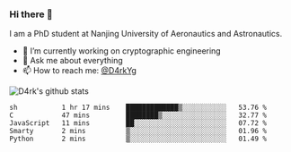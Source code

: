 ### Hi there 👋

I am a PhD student at Nanjing University of Aeronautics and Astronautics.

- 🔭 I’m currently working on cryptographic engineering
- 💬 Ask me about everything
- 📫 How to reach me: [@D4rkYg](https://twitter.com/D4rkYg)

![D4rk's github stats](https://github-readme-stats.vercel.app/api?username=dd4rk&show_icons=true&title_color=fff&icon_color=79ff97&text_color=9f9f9f&bg_color=151515)

<!--START_SECTION:waka-->
```text
sh           1 hr 17 mins    █████████████▒░░░░░░░░░░░   53.76 % 
C            47 mins         ████████▒░░░░░░░░░░░░░░░░   32.77 % 
JavaScript   11 mins         ██░░░░░░░░░░░░░░░░░░░░░░░   07.72 % 
Smarty       2 mins          ▒░░░░░░░░░░░░░░░░░░░░░░░░   01.96 % 
Python       2 mins          ▒░░░░░░░░░░░░░░░░░░░░░░░░   01.49 % 
```
<!--END_SECTION:waka-->
